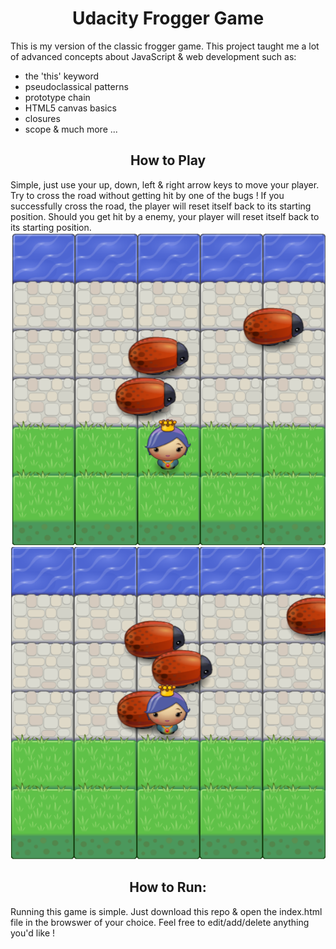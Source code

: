 
# <h1 align="center">Udacity Frogger Game</h1>

<div>
This is my version of the classic frogger game. This project taught me a lot of advanced concepts about JavaScript & web development such as:
<ul>
<li>the 'this' keyword</li>
<li>pseudoclassical patterns</li>
<li>prototype chain</li>
<li>HTML5 canvas basics</li>
<li>closures</li>
<li>scope & much more ...</li>
</ul>

<h2 align="center"> How to Play </h2>
Simple, just use your up, down, left & right arrow keys to move your player. Try to cross the road without getting hit by one of the bugs ! If you successfully cross the road, the player will reset itself back to its starting position. Should you get hit by a enemy, your player will reset itself back to its starting position.
</div>

<div>
<img src="Screen Shot 2016-11-16 at 8.29.14 PM.png" alt="Frogger game screenshot" height="500" width="625"></img>
<img src="Screen Shot 2016-11-16 at 8.29.38 PM.png" alt="Frogger game screenshot" height="500" width="625"></img>
</div>

<div>
<h2 align="center"> How to Run:</h2>
Running this game is simple. Just download this repo & open the index.html file in the browswer of your choice. 
Feel free to edit/add/delete anything you'd like ! 
</div>
